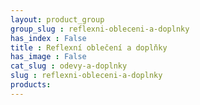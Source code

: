 ```yaml
---
layout: product_group
group_slug : reflexni-obleceni-a-doplnky
has_index : False
title : Reflexní oblečení a doplňky
has_image : False
cat_slug : odevy-a-doplnky
slug : reflexni-obleceni-a-doplnky
products:
---
```


